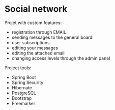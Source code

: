 # Social network
Projet with custom features:
- registration through EMAIL
- sending messages to the general board
- user subscriptions
- editing your messages
- editing the attached email
- changing access levels through the admin panel

Project tools:
- Spring Boot
- Spring Security
- Hibernate
- PostgreSQL
- Bootstrap
- Freemarker
